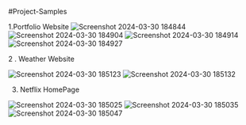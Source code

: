 #Project-Samples


1.Portfolio Website
![Screenshot 2024-03-30 184844](https://github.com/Vaibhavi096/Bharat/assets/152498460/ff25cf91-3076-4e73-8037-d8136feeeae4)
![Screenshot 2024-03-30 184904](https://github.com/Vaibhavi096/Bharat/assets/152498460/271eace4-f7a7-4239-a44d-7e4b7dd7dcfb)
![Screenshot 2024-03-30 184914](https://github.com/Vaibhavi096/Bharat/assets/152498460/24f429fa-dd3d-4c44-ad56-dd1917073cb4)
![Screenshot 2024-03-30 184927](https://github.com/Vaibhavi096/Bharat/assets/152498460/ff514411-7c3a-4e58-b29d-9ca242359e9e)



2 . Weather Website

![Screenshot 2024-03-30 185123](https://github.com/Vaibhavi096/Bharat/assets/152498460/e6c4ec19-13fd-4308-ad73-3ce8740370e9)
![Screenshot 2024-03-30 185132](https://github.com/Vaibhavi096/Bharat/assets/152498460/d50a3eee-f3ac-4fcf-abcc-cd7655f0cdb3)



3. Netflix HomePage

![Screenshot 2024-03-30 185025](https://github.com/Vaibhavi096/Bharat/assets/152498460/74e5c018-2569-4518-96f5-92e591946290)
![Screenshot 2024-03-30 185035](https://github.com/Vaibhavi096/Bharat/assets/152498460/fc74c6f0-b868-4b82-8f4f-a11e05b8ff3e)
![Screenshot 2024-03-30 185047](https://github.com/Vaibhavi096/Bharat/assets/152498460/fb7517a7-6ec0-4f35-b75c-07259bdd9e0b)






